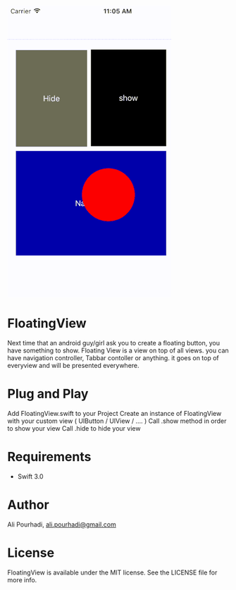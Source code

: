 ![Demo](https://raw.githubusercontent.com/PersianDevelopers/FloatingView/master/Screenshot/screen.gif)

# FloatingView

Next time that an android guy/girl ask you to create a floating button, you have something to show.
Floating View is a view on top of all views. you can have navigation controller, Tabbar contoller or anything. it goes on top of everyview and will be presented everywhere.

# Plug and Play

Add FloatingView.swift to your Project
Create an instance of FloatingView with your custom view ( UIButton / UIView / .... )
Call .show method in order to show your view
Call .hide to hide your view

# Requirements
+ Swift 3.0

# Author
Ali Pourhadi, ali.pourhadi@gmail.com

# License
FloatingView is available under the MIT license. See the LICENSE file for more info.
